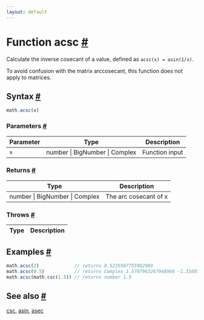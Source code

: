 ```yaml
---
layout: default
---
```


<!-- Note: This file is automatically generated from source code comments. Changes made in this file will be overridden. -->

<h1 id="function-acsc">Function acsc <a href="#function-acsc" title="Permalink">#</a></h1>

Calculate the inverse cosecant of a value, defined as `acsc(x) = asin(1/x)`.

To avoid confusion with the matrix arccosecant, this function does not
apply to matrices.


<h2 id="syntax">Syntax <a href="#syntax" title="Permalink">#</a></h2>

```js
math.acsc(x)
```

<h3 id="parameters">Parameters <a href="#parameters" title="Permalink">#</a></h3>

Parameter | Type | Description
--------- | ---- | -----------
`x` | number &#124; BigNumber &#124; Complex | Function input

<h3 id="returns">Returns <a href="#returns" title="Permalink">#</a></h3>

Type | Description
---- | -----------
number &#124; BigNumber &#124; Complex | The arc cosecant of x


<h3 id="throws">Throws <a href="#throws" title="Permalink">#</a></h3>

Type | Description
---- | -----------


<h2 id="examples">Examples <a href="#examples" title="Permalink">#</a></h2>

```js
math.acsc(2)             // returns 0.5235987755982989
math.acsc(0.5)           // returns Complex 1.5707963267948966 -1.3169578969248166i
math.acsc(math.csc(1.5)) // returns number 1.5
```


<h2 id="see-also">See also <a href="#see-also" title="Permalink">#</a></h2>

[csc](csc.html),
[asin](asin.html),
[asec](asec.html)

